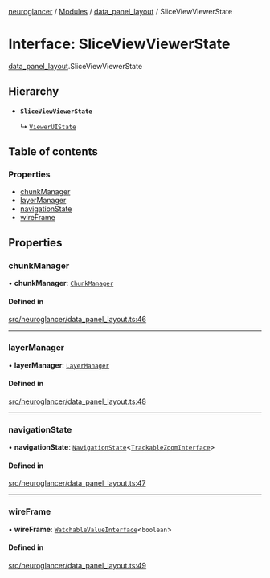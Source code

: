 [neuroglancer](../README.md) / [Modules](../modules.md) / [data\_panel\_layout](../modules/data_panel_layout.md) / SliceViewViewerState

# Interface: SliceViewViewerState

[data_panel_layout](../modules/data_panel_layout.md).SliceViewViewerState

## Hierarchy

- **`SliceViewViewerState`**

  ↳ [`ViewerUIState`](data_panel_layout.ViewerUIState.md)

## Table of contents

### Properties

- [chunkManager](data_panel_layout.SliceViewViewerState.md#chunkmanager)
- [layerManager](data_panel_layout.SliceViewViewerState.md#layermanager)
- [navigationState](data_panel_layout.SliceViewViewerState.md#navigationstate)
- [wireFrame](data_panel_layout.SliceViewViewerState.md#wireframe)

## Properties

### chunkManager

• **chunkManager**: [`ChunkManager`](../classes/data_panel_layout._internal_.ChunkManager.md)

#### Defined in

[src/neuroglancer/data_panel_layout.ts:46](https://github.com/ActiveBrainAtlas2/neuroglancer/blob/540617bc/src/neuroglancer/data_panel_layout.ts#L46)

___

### layerManager

• **layerManager**: [`LayerManager`](../classes/layer.LayerManager.md)

#### Defined in

[src/neuroglancer/data_panel_layout.ts:48](https://github.com/ActiveBrainAtlas2/neuroglancer/blob/540617bc/src/neuroglancer/data_panel_layout.ts#L48)

___

### navigationState

• **navigationState**: [`NavigationState`](../classes/navigation_state.NavigationState.md)<[`TrackableZoomInterface`](../modules/navigation_state.md#trackablezoominterface)\>

#### Defined in

[src/neuroglancer/data_panel_layout.ts:47](https://github.com/ActiveBrainAtlas2/neuroglancer/blob/540617bc/src/neuroglancer/data_panel_layout.ts#L47)

___

### wireFrame

• **wireFrame**: [`WatchableValueInterface`](trackable_value.WatchableValueInterface.md)<`boolean`\>

#### Defined in

[src/neuroglancer/data_panel_layout.ts:49](https://github.com/ActiveBrainAtlas2/neuroglancer/blob/540617bc/src/neuroglancer/data_panel_layout.ts#L49)
